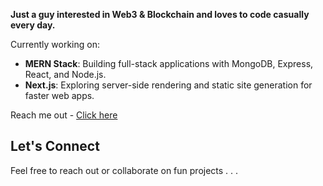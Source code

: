 **Just a guy interested in **Web3 & Blockchain** and loves to code casually every day.**

Currently working on:
- **MERN Stack**: Building full-stack applications with MongoDB, Express, React, and Node.js.
- **Next.js**: Exploring server-side rendering and static site generation for faster web apps.

Reach me out - [Click here](https://sr3x0r.vercel.app/)

## Let's Connect

Feel free to reach out or collaborate on fun projects . . .

